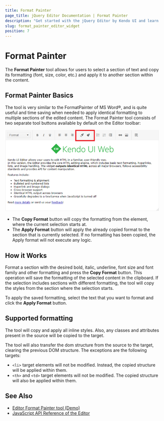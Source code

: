 ```yaml
---
title: Format Painter
page_title: jQuery Editor Documentation | Format Painter
description: "Get started with the jQuery Editor by Kendo UI and learn how to use its Format Painter tool."
slug: format_painter_editor_widget
position: 7
---
```


# Format Painter

The **Format Painter** tool allows for users to select a section of text and copy its formatting (font, size, color, etc.) and apply it to another section within the content.

## Format Painter Basics

The tool is very similar to the FormatPainter of MS Word®, and is quite useful and time saving when needed to apply identical formatting to multiple sections of the edited content. The Format Painter tool consists of two separate tool buttons available by default on the Editor toolbar:

![Kendo UI for jQuery Image Browser Dialog](format-painter.png)

* The **Copy Format** button will copy the formatting from the element, where the current selection starts at.
* The **Apply Format** button will apply the already copied format to the section that is currently selected. If no formatting has been copied, the Apply format will not execute any logic.

## How it Works

Format a section with the desired bold, italic, underline, font size and font family and other formatting and press the **Copy Format** button. This operation will save the formatting of the selected content in the clipboard. If the selection includes sections with different formatting, the tool will copy the styles from the section where the selection starts.

To apply the saved formatting, select the text that you want to format and click the **Apply Format** button.

## Supported formatting

The tool will copy and apply all inline styles. Also, any classes and attributes present in the source will be copied to the target.

The tool will also transfer the dom structure from the source to the target, clearing the previous DOM structure. The exceptions are the following targets:

* `<li>` target elements will not be modified. Instead, the copied structure will be applied within them.
* `<th>` and `<td>` target elements will not be modified. The copied structure will also be applied within them.

## See Also

* [Editor Format Painter tool (Demo)](https://demos.telerik.com/kendo-ui/editor/format-painter)
* [JavaScript API Reference of the Editor](/api/javascript/ui/editor)
